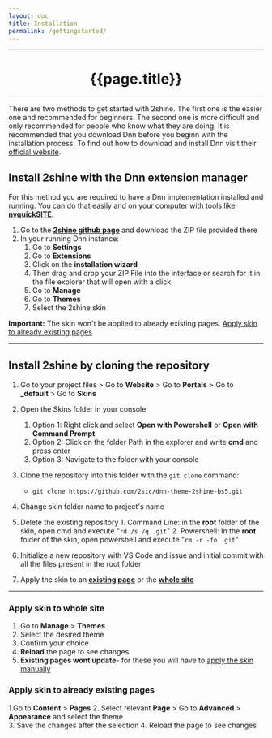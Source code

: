 ```yaml
---
layout: doc
title: Installation 
permalink: /gettingstarted/
---
```

---

# <center> {{page.title}} </center>

---

There are two methods to get started with 2shine. The first one is the easier one and recommended for beginners. The second one is more difficult and only recommended for people who know what they are doing. It is recommended that you download Dnn before you beginn with the installation process. To find out how to download and install Dnn visit their [official website](https://www.dnnsoftware.com/). 

## Install 2shine with the Dnn extension manager 

For this method you are required to have a Dnn implementation installed and running. You can do that easily and on your computer with tools like **[nvquickSITE](https://www.nvquicksite.com/)**.
1. Go to the  **[2shine github page](https://github.com/2sic/dnn-theme-2shine-bs5)** and download the ZIP file provided there
2. In your running Dnn instance:
    1. Go to **Settings**
    2. Go to **Extensions**
    3. Click on the **installation wizard** 
    4. Then drag and drop your ZIP File into the interface or search for it in the file explorer that will open with a click 
    5. Go to **Manage**
    6. Go to **Themes**
    7. Select the 2shine skin

**Important:** The skin won't be applied to already existing pages. [Apply skin to already existing pages](#apply-skin-to-already-existing-pages)

---

## Install 2shine by cloning the repository 
1. Go to your project files > Go to **Website** > Go to **Portals** > Go to **_default** > Go to **Skins**
2. Open the Skins folder in your console 
    1. Option 1: Right click and select **Open with Powershell** or **Open with Command Prompt**
    2. Option 2: Click on the folder Path in the explorer and write **cmd** and press enter 
    3. Option 3: Navigate to the folder with your console
3. Clone the repository into this folder with the `git clone` command:
    - `git clone https://github.com/2sic/dnn-theme-2shine-bs5.git`

4. Change skin folder name to project's name
5. Delete the existing repository 
        1. Command Line: in the **root** folder of the skin, open cmd and execute "`rd /s /q .git`"
        2. Powershell: In the **root** folder of the skin, open powershell and execute "`rm -r -fo .git`"
6. Initialize a new repository with VS Code and issue and initial commit with all the files present in the root folder  
7. Apply the skin to an [**existing page**](#apply-skin-to-already-existing-pages) or the [**whole site**](#apply-skin-to-whole-site)

---

### Apply skin to whole site 

1. Go to **Manage** > **Themes** 
2. Select the desired theme 
3. Confirm your choice
4. **Reload** the page to see changes 
5. **Existing pages wont update**- for these you will have to [apply the skin manually](#apply-skin-to-already-existing-pages) 

### Apply skin to already existing pages

1.Go to **Content** > **Pages**
2. Select relevant **Page** > Go to **Advanced** > **Appearance** and select the theme    
3. Save the changes after the selection 
4. Reload the page to see changes 


